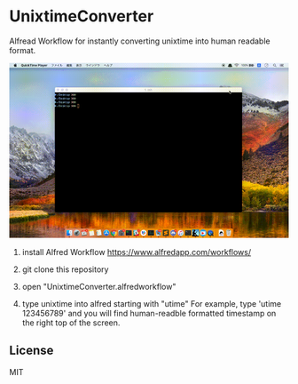 # UnixtimeConverter
Alfread Workflow for instantly converting unixtime into human readable format.

![UnixtimeConverter](UnixtimeConverter.gif "UnixtimeConverter")

1. install Alfred Workflow
https://www.alfredapp.com/workflows/

1. git clone this repository 

1. open "UnixtimeConverter.alfredworkflow"

1. type unixtime into alfred starting with "utime"
For example, type 'utime 123456789' and you will find human-readble formatted timestamp on the right top of the screen.



## License
MIT
